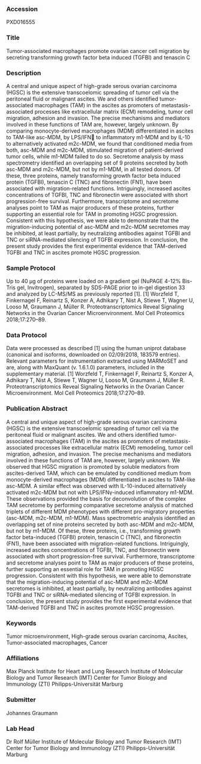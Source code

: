 ### Accession
PXD016555

### Title
Tumor-associated macrophages promote ovarian cancer cell migration by secreting transforming growth factor beta induced (TGFBI) and tenascin C

### Description
A central and unique aspect of high-grade serous ovarian carcinoma (HGSC) is the extensive transcoelomic spreading of tumor cell via the peritoneal fluid or malignant ascites. We and others identified tumor-associated macrophages (TAM) in the ascites as promoters of metastasis-associated processes like extracellular matrix (ECM) remodeling, tumor cell migration, adhesion and invasion. The precise mechanisms and mediators involved in these functions of TAM are, however, largely unknown. By comparing monocyte-derived macrophages (MDM) differentiated in ascites to TAM-like asc-MDM, by LPS/IFN to inflammatory m1-MDM and by IL-10 to alternatively activated m2c-MDM, we found that conditioned media from both, asc-MDM and m2c-MDM, stimulated migration of patient-derived tumor cells, while m1-MDM failed to do so. Secretome analysis by mass spectrometry identified an overlapping set of 9 proteins secreted by both asc-MDM and m2c-MDM, but not by m1-MDM, in all tested donors. Of these, three proteins, namely transforming growth factor beta induced protein (TGFBI), tenascin C (TNC) and fibronectin (FN1), have been associated with migration-related functions. Intriguingly, increased ascites concentrations of TGFBI, TNC and fibronectin were associated with short progression-free survival. Furthermore, transcriptome and secretome analyses point to TAM as major producers of these proteins, further supporting an essential role for TAM in promoting HGSC progression. Consistent with this hypothesis, we were able to demonstrate that the migration-inducing potential of asc-MDM and m2c-MDM secretomes may be inhibited, at least partially, by neutralizing antibodies against TGFBI and TNC or siRNA-mediated silencing of TGFBI expression. In conclusion, the present study provides the first experimental evidence that TAM-derived TGFBI and TNC in ascites promote HGSC progression.

### Sample Protocol
Up to 40 µg of proteins were loaded on a gradient gel (NuPAGE 4-12% Bis-Tris gel, Invitrogen), separated by SDS-PAGE prior to in-gel digestion 33 and analyzed by LC-MS/MS as previously reported [1].  [1] Worzfeld T, Finkernagel F, Reinartz S, Konzer A, Adhikary T, Nist A, Stiewe T, Wagner U, Looso M, Graumann J, Müller R. Proteotranscriptomics Reveal Signaling Networks in the Ovarian Cancer Microenvironment. Mol Cell Proteomics 2018;17:270–89.

### Data Protocol
Data were processed as described [1] using the human uniprot database (canonical and isoforms, downloaded on 02/09/2018, 183579 entries). Relevant parameters for instrumentation extracted using MARMoSET  and are, along with MaxQuant  (v. 1.6.1.0) parameters, included in the supplementary material.  [1] Worzfeld T, Finkernagel F, Reinartz S, Konzer A, Adhikary T, Nist A, Stiewe T, Wagner U, Looso M, Graumann J, Müller R. Proteotranscriptomics Reveal Signaling Networks in the Ovarian Cancer Microenvironment. Mol Cell Proteomics 2018;17:270–89.

### Publication Abstract
A central and unique aspect of high-grade serous ovarian carcinoma (HGSC) is the extensive transcoelomic spreading of tumor cell via the peritoneal fluid or malignant ascites. We and others identified tumor-associated macrophages (TAM) in the ascites as promoters of metastasis-associated processes like extracellular matrix (ECM) remodeling, tumor cell migration, adhesion, and invasion. The precise mechanisms and mediators involved in these functions of TAM are, however, largely unknown. We observed that HGSC migration is promoted by soluble mediators from ascites-derived TAM, which can be emulated by conditioned medium from monocyte-derived macrophages (MDM) differentiated in ascites to TAM-like asc-MDM. A similar effect was observed with IL-10-induced alternatively activated m2c-MDM but not with LPS/IFN&#x3b3;-induced inflammatory m1-MDM. These observations provided the basis for deconvolution of the complex TAM secretome by performing comparative secretome analysis of matched triplets of different MDM phenotypes with different pro-migratory properties (asc-MDM, m2c-MDM, m1-MDM). Mass spectrometric analysis identified an overlapping set of nine proteins secreted by both asc-MDM and m2c-MDM, but not by m1-MDM. Of these, three proteins, i.e., transforming growth factor beta-induced (TGFBI) protein, tenascin C (TNC), and fibronectin (FN1), have been associated with migration-related functions. Intriguingly, increased ascites concentrations of TGFBI, TNC, and fibronectin were associated with short progression-free survival. Furthermore, transcriptome and secretome analyses point to TAM as major producers of these proteins, further supporting an essential role for TAM in promoting HGSC progression. Consistent with this hypothesis, we were able to demonstrate that the migration-inducing potential of asc-MDM and m2c-MDM secretomes is inhibited, at least partially, by neutralizing antibodies against TGFBI and TNC or siRNA-mediated silencing of TGFBI expression. In conclusion, the present study provides the first experimental evidence that TAM-derived TGFBI and TNC in ascites promote HGSC progression.

### Keywords
Tumor microenvironment, High-grade serous ovarian carcinoma, Ascites, Tumor-associated macrophages, Cancer

### Affiliations
Max Planck Institute for Heart and Lung Research
Institute of Molecular Biology and Tumor Research (IMT) Center for Tumor Biology and Immunology (ZTI) Philipps-Universität Marburg

### Submitter
Johannes Graumann

### Lab Head
Dr Rolf Müller
Institute of Molecular Biology and Tumor Research (IMT) Center for Tumor Biology and Immunology (ZTI) Philipps-Universität Marburg


